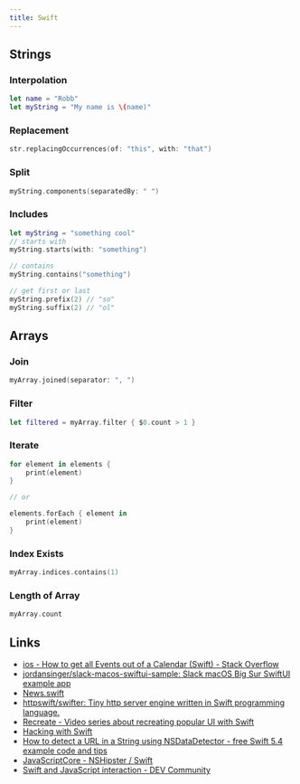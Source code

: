 ```yaml
---
title: Swift
---
```


## Strings
### Interpolation

```swift
let name = "Robb"
let myString = "My name is \(name)"
```

### Replacement

```swift
str.replacingOccurrences(of: "this", with: "that")
```

### Split

```swift
myString.components(separatedBy: " ")
```

### Includes

```swift
let myString = "something cool"
// starts with
myString.starts(with: "something")

// contains
myString.contains("something")

// get first or last
myString.prefix(2) // "so"
myString.suffix(2) // "ol"
```

## Arrays

### Join

```swift
myArray.joined(separator: ", ")
```

### Filter

```swift
let filtered = myArray.filter { $0.count > 1 }
```

### Iterate

```swift
for element in elements {
    print(element)
}

// or

elements.forEach { element in
    print(element)
}
```

### Index Exists

```swift
myArray.indices.contains(1)
```

### Length of Array

```swift
myArray.count
```
## Links

- [ios - How to get all Events out of a Calendar (Swift) - Stack Overflow](https://stackoverflow.com/questions/33618685/how-to-get-all-events-out-of-a-calendar-swift)
- [jordansinger/slack-macos-swiftui-sample: Slack macOS Big Sur SwiftUI example app](https://github.com/jordansinger/slack-macos-swiftui-sample)
- [News.swift](https://gist.github.com/jordansinger/838a8f7be874ced4e351e9f07eb26d8e)
- [httpswift/swifter: Tiny http server engine written in Swift programming language.](https://github.com/httpswift/swifter)
- [Recreate - Video series about recreating popular UI with Swift](https://recreatecode.substack.com/)
- [Hacking with Swift](https://www.hackingwithswift.com)
- [How to detect a URL in a String using NSDataDetector - free Swift 5.4 example code and tips](https://www.hackingwithswift.com/example-code/strings/how-to-detect-a-url-in-a-string-using-nsdatadetector)
- [JavaScriptCore - NSHipster / Swift](https://nshipster.com/javascriptcore/)
- [Swift and JavaScript interaction - DEV Community](https://dev.to/gualtierofr/swift-and-javascript-interaction-35gm)